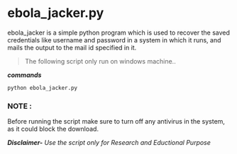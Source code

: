 # ebola_jacker.py
ebola_jacker is a simple python program which is used to recover the saved credentials like username and password in a system in which it runs, and mails the output to the mail id specified in it.

>The following script only run on windows machine..

***commands***
```python
python ebola_jacker.py
```
### NOTE :
Before running the script make sure to turn off any antivirus in the system, as it could block the download.


***Disclaimer-***
*Use the script only for Research and Eductional Purpose*
